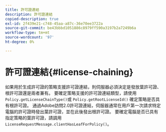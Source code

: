 ```yaml
---
title: 許可證連結
description: 許可證連結
copied-description: true
exl-id: 2f439e21-c748-45aa-a87c-36e70ee3722a
source-git-commit: be43bbbd1051886c8979ff590a3197b2a7249b6a
workflow-type: tm+mt
source-wordcount: '97'
ht-degree: 0%

---
```


# 許可證連結{#license-chaining}

如果用於生成許可證的策略支援許可證連結，則伺服器必須決定是發放葉許可證、根許可證還是兩者兼有。 要確定策略支援的許可證連結類型，請使用 `Policy.getLicenseChainType()`或 `Policy.getRootLicenseId()` 確定策略是否具有根許可證。 通過Adobe訪問2.0許可證連結，伺服器通常在用戶第一次請求特定電腦的許可證時發出葉許可證，並在此後發出根許可證。 要確定電腦是否已具有指定策略的葉許可證，請調用 `LicenseRequestMessage.clientHasLeafForPolicy()`。
